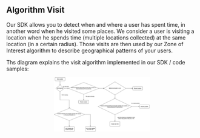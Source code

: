 ﻿
## Algorithm Visit
Our SDK allows you to detect when and where a user has spent time, in another word when he visited some places. We consider a user is visiting a location when he spends time (multiple locations collected) at the same location (in a certain radius). Those visits are then used by our Zone of Interest algorithm to describe geographical patterns of your users.

Ths diagram explains the visit algorithm implemented in our SDK / code samples: 

<p align="center">
  <img alt="Visit diagram Algorithm" src="/assets/VisitDiagram.png" width="50%">
</p>
